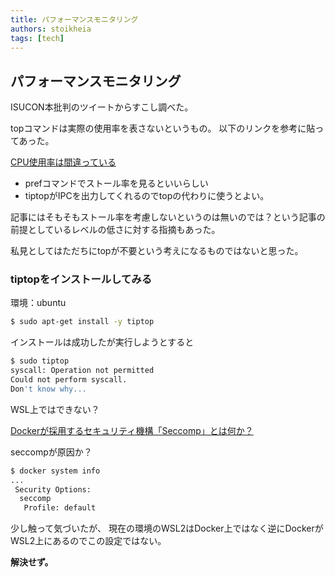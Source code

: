 ```yaml
---
title: パフォーマンスモニタリング
authors: stoikheia
tags: [tech]
---
```



## パフォーマンスモニタリング

ISUCON本批判のツイートからすこし調べた。

topコマンドは実際の使用率を表さないというもの。
以下のリンクを参考に貼ってあった。

[CPU使用率は間違っている](https://yakst.com/ja/posts/4575)

- prefコマンドでストール率を見るといいらしい
- tiptopがIPCを出力してくれるのでtopの代わりに使うとよい。

記事にはそもそもストール率を考慮しないというのは無いのでは？という記事の前提としているレベルの低さに対する指摘もあった。

私見としてはただちにtopが不要という考えになるものではないと思った。

### tiptopをインストールしてみる

環境：ubuntu

```bash
$ sudo apt-get install -y tiptop
```

インストールは成功したが実行しようとすると

```bash
$ sudo tiptop
syscall: Operation not permitted
Could not perform syscall.
Don't know why...
```

WSL上ではできない？

[Dockerが採用するセキュリティ機構「Seccomp」とは何か？ ](https://www.creationline.com/lab/46861)

seccompが原因か？

```bash
$ docker system info
...
 Security Options:
  seccomp
   Profile: default
```

少し触って気づいたが、
現在の環境のWSL2はDocker上ではなく逆にDockerがWSL2上にあるのでこの設定ではない。


**解決せず。**

